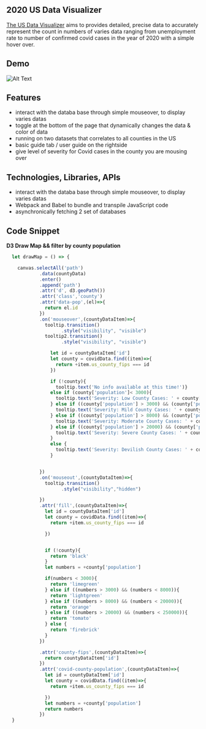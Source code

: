 ## 2020 US Data Visualizer
[The US Data Visualizer](https://bob-skywalker.github.io/us-data-visual-presentation/)
 aims to provides detailed, precise data to accurately represent the count in numbers of varies data ranging from unemployment rate to number of confirmed covid cases in the year of 2020 with a simple hover over.
## Demo
![Alt Text](https://media2.giphy.com/media/EI43r9zeRLr4VhPQWI/giphy.gif?cid=790b76118106635abe40e87948bb63b97525bfb62da868f9&rid=giphy.gif&ct=g)


## Features
*  interact with the databa base through simple mouseover, to display varies datas
*  toggle at the bottom of the page that dynamically changes the data & color of data
*  running on two datasets that correlates to all counties in the US
*  basic guide tab / user guide on the rightside
*  give level of severity for Covid cases in the county you are mousing over
## Technologies, Libraries, APIs
*  interact with the databa base through simple mouseover, to display varies datas
*  Webpack and Babel to bundle and transpile JavaScript code
*  asynchronically fetching 2 set of databases  


## Code Snippet

**D3 Draw Map && filter by county population**

```js
  let drawMap = () => {

    canvas.selectAll('path')
            .data(countyData)
            .enter()
            .append('path')
            .attr('d', d3.geoPath())
            .attr('class','county')
            .attr('data-pop',(el)=>{
              return el.id
            })
            .on('mouseover',(countyDataItem)=>{
              tooltip.transition()
                    .style("visibility", "visible")
              tooltip2.transition()
                    .style("visibility", "visible")

                let id = countyDataItem['id']
                let county = covidData.find((item)=>{
                  return +item.us_county_fips === id
                })

                if (!county){
                  tooltip.text('No info available at this time!')}
                else if (county['population']< 3000){
                  tooltip.text('Severity: Low County Cases: ' + county['population'])
                } else if ((county['population'] > 3000) && (county['population'] < 8000)){
                  tooltip.text('Severity: Mild County Cases: ' + county['population'])
                } else if ((county['population'] > 8000) && (county['population'] < 20000)){
                  tooltip.text('Severity: Moderate County Cases: ' + county['population'])
                } else if ((county['population'] > 20000) && (county['population'] < 250000)){
                  tooltip.text('Severity: Severe County Cases: ' + county['population'])
                }
                else {
                  tooltip.text('Severity: Devilish County Cases: ' + county['population'])
                }


            })
            .on('mouseout',(countyDataItem)=>{
              tooltip.transition()
                    .style("visibility","hidden")

            })
            .attr('fill',(countyDataItem)=>{
              let id = countyDataItem['id']
              let county = covidData.find((item)=>{
                return +item.us_county_fips === id

              })


              if (!county){
                return 'black'
              }
              let numbers = +county['population']

              if(numbers < 3000){
                return 'limegreen'
              } else if ((numbers > 3000) && (numbers < 8000)){
                return 'lightgreen'
              } else if ((numbers > 8000) && (numbers < 20000)){
                return 'orange'
              } else if ((numbers > 20000) && (numbers < 250000)){
                return 'tomato'
              } else {
                return 'firebrick'
              }
            })

            .attr('county-fips',(countyDataItem)=>{
              return countyDataItem['id']
            })
            .attr('covid-county-population',(countyDataItem)=>{
              let id = countyDataItem['id']
              let county = covidData.find((item)=>{
                return +item.us_county_fips === id

              })
              let numbers = +county['population']
              return numbers
            })
  }
```

